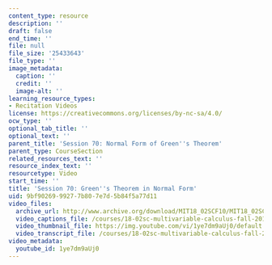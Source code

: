 ```yaml
---
content_type: resource
description: ''
draft: false
end_time: ''
file: null
file_size: '25433643'
file_type: ''
image_metadata:
  caption: ''
  credit: ''
  image-alt: ''
learning_resource_types:
- Recitation Videos
license: https://creativecommons.org/licenses/by-nc-sa/4.0/
ocw_type: ''
optional_tab_title: ''
optional_text: ''
parent_title: 'Session 70: Normal Form of Green''s Theorem'
parent_type: CourseSection
related_resources_text: ''
resource_index_text: ''
resourcetype: Video
start_time: ''
title: 'Session 70: Green''s Theorem in Normal Form'
uid: 9bf90269-9927-7b80-7e7d-5b84f5a77d11
video_files:
  archive_url: http://www.archive.org/download/MIT18_02SCF10/MIT18_02SCF10Rec_48_300k.mp4
  video_captions_file: /courses/18-02sc-multivariable-calculus-fall-2010/69495e2654d2582b93d1cbcd8763f80a_1ye7dm9aUj0.vtt
  video_thumbnail_file: https://img.youtube.com/vi/1ye7dm9aUj0/default.jpg
  video_transcript_file: /courses/18-02sc-multivariable-calculus-fall-2010/f64fe477ded24f9d32db1e9af419c3ee_1ye7dm9aUj0.pdf
video_metadata:
  youtube_id: 1ye7dm9aUj0
---
```

